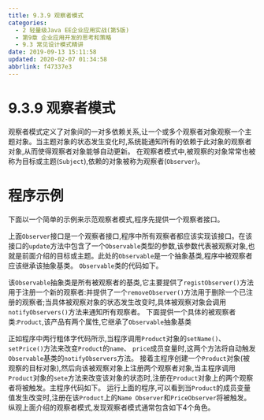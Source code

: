 ```yaml
---
title: 9.3.9 观察者模式
categories: 
  - 2 轻量级Java EE企业应用实战(第5版)
  - 第9章 企业应用开发的思考和策略
  - 9.3 常见设计模式精讲
date: 2019-09-13 15:11:58
updated: 2020-02-07 01:34:58
abbrlink: f47337e3
---
```

# 9.3.9 观察者模式 #
观察者模式定义了对象间的一对多依赖关系,让一个或多个观察者对象观察一个主题对象。当主题对象的状态发生变化时,系统能通知所有的依赖于此对象的观察者对象,从而使得观察者对象能够自动更新。
在观察者模式中,被观察的对象常常也被称为目标或主题(`Subject`),依赖的对象被称为观察者(`Observer`)。
# 程序示例 #
下面以一个简单的示例来示范观察者模式,程序先提供一个观察者接口。





上面`Observer`接口是一个观察者接口,程序中所有观察者都应该实现该接口。在该接口的`update`方法中包含了一个`Observable`类型的参数,该参数代表被观察对象,也就是前面介绍的目标或主题。此处的`Observable`是一个抽象基类,程序中被观察者应该继承该抽象基类。 `Observable`类的代码如下。





该`Observable`抽象类是所有被观察者的基类,它主要提供了`registObserver()`方法用于注册一个新的观察者:并提供了一个`removeObserver()`方法用于删除一个已注册的观察者;当具体被观察对象的状态发生改变时,具体被观察对象会调用`notifyObservers()`方法来通知所有观察者。
下面提供一个具体的被观察者类:`Product`,该产品有两个属性,它继承了`Observable`抽象基类





正如程序中两行粗体字代码所示,当程序调用`Product`对象的`setName()`、 `setPrice()`方法来改变`Product`的`name`、 `price`成员变量时,这两个方法将自动触发`Observable`基类的`notifyObservers`方法。
接着主程序创建一个`Product`对象(被观察的目标对象),然后向该被观察对象上注册两个观察者对象,当主程序调用`Product`对象的`sete`方法来改变该对象的状态时,注册在`Product`对象上的两个观察者将被触发。主程序代码如下。
运行上面的程序,可以看到当`Product`的成员变量值发生改变时,注册在该`Product`上的`Name Observer`和`PriceObserver`将被触发。
纵观上面介绍的观察者模式,发现观察者模式通常包含如下4个角色。





